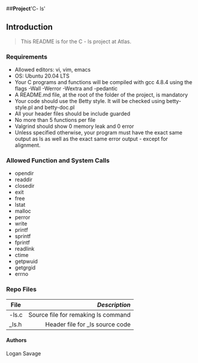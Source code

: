 ##**Project**'C- ls'

## Introduction
> This README is for the C - ls project at Atlas.

### Requirements
- Allowed editors: vi, vim, emacs
- OS: Ubuntu 20.04 LTS
- Your C programs and functions will be compiled with gcc 4.8.4 using the flags -Wall -Werror -Wextra and -pedantic
- A README.md file, at the root of the folder of the project, is mandatory
- Your code should use the Betty style. It will be checked using betty-style.pl and betty-doc.pl
- All your header files should be include guarded
- No more than 5 functions per file
- Valgrind should show 0 memory leak and 0 error
- Unless specified otherwise, your program must have the exact same output as ls as well as the exact same error output - except for alignment.

### Allowed Function and System Calls
- opendir
- readdir
- closedir
- exit
- free
- lstat
- malloc
- perror
- write
- printf
- sprintf
- fprintf
- readlink
- ctime
- getpwuid
- getgrgid
- errno

### Repo Files
| **File** | *__Description__* |
|----------|----------------:|
|-ls.c| Source file for remaking ls command|
|_ls.h| Header file for _ls source code|

#### Authors
Logan Savage